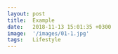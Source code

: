 ```yaml
---
layout: post
title:  Example
date:   2018-11-13 15:01:35 +0300
image:  '/images/01-1.jpg'
tags:   Lifestyle
---
```

